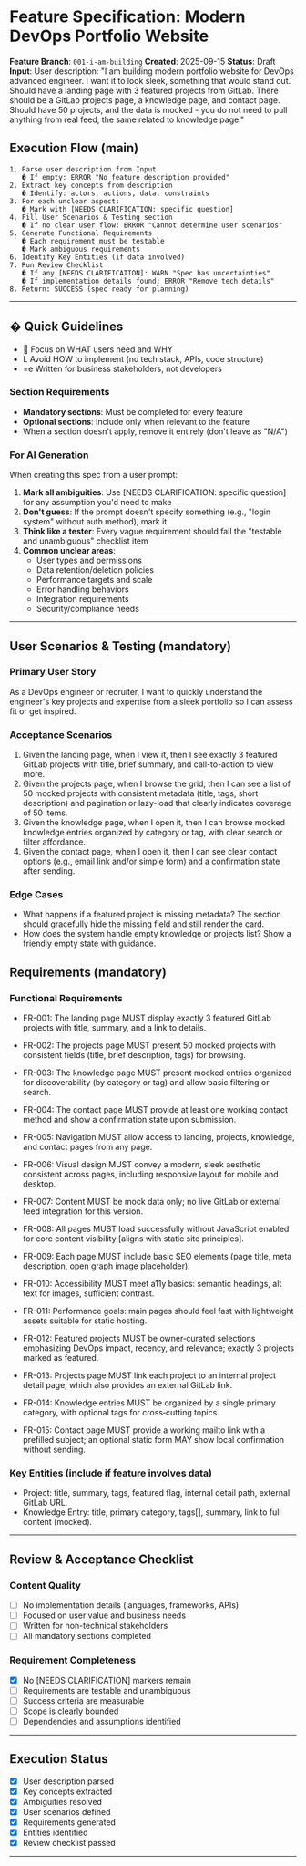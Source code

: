 # Feature Specification: Modern DevOps Portfolio Website

**Feature Branch**: `001-i-am-building`
**Created**: 2025-09-15
**Status**: Draft
**Input**: User description: "I am building modern portfolio website for DevOps advanced engineer. I want it to look sleek, something that would stand out. Should have a landing page with 3 featured projects from GitLab.
There should be a GitLab projects page, a knowledge page, and contact page. Should have 50 projects, and the data is mocked - you do not need to pull anything from real feed, the same related to knowledge page."

## Execution Flow (main)
```
1. Parse user description from Input
   � If empty: ERROR "No feature description provided"
2. Extract key concepts from description
   � Identify: actors, actions, data, constraints
3. For each unclear aspect:
   � Mark with [NEEDS CLARIFICATION: specific question]
4. Fill User Scenarios & Testing section
   � If no clear user flow: ERROR "Cannot determine user scenarios"
5. Generate Functional Requirements
   � Each requirement must be testable
   � Mark ambiguous requirements
6. Identify Key Entities (if data involved)
7. Run Review Checklist
   � If any [NEEDS CLARIFICATION]: WARN "Spec has uncertainties"
   � If implementation details found: ERROR "Remove tech details"
8. Return: SUCCESS (spec ready for planning)
```

---

## � Quick Guidelines
-  Focus on WHAT users need and WHY
- L Avoid HOW to implement (no tech stack, APIs, code structure)
- =e Written for business stakeholders, not developers

### Section Requirements
- **Mandatory sections**: Must be completed for every feature
- **Optional sections**: Include only when relevant to the feature
- When a section doesn't apply, remove it entirely (don't leave as "N/A")

### For AI Generation
When creating this spec from a user prompt:
1. **Mark all ambiguities**: Use [NEEDS CLARIFICATION: specific question] for any assumption you'd need to make
2. **Don't guess**: If the prompt doesn't specify something (e.g., "login system" without auth method), mark it
3. **Think like a tester**: Every vague requirement should fail the "testable and unambiguous" checklist item
4. **Common unclear areas**:
   - User types and permissions
   - Data retention/deletion policies
   - Performance targets and scale
   - Error handling behaviors
   - Integration requirements
   - Security/compliance needs

---

## User Scenarios & Testing (mandatory)

### Primary User Story
As a DevOps engineer or recruiter, I want to quickly understand the engineer's key projects and expertise from a sleek portfolio so I can assess fit or get inspired.

### Acceptance Scenarios
1. Given the landing page, when I view it, then I see exactly 3 featured GitLab projects with title, brief summary, and call-to-action to view more.
2. Given the projects page, when I browse the grid, then I can see a list of 50 mocked projects with consistent metadata (title, tags, short description) and pagination or lazy-load that clearly indicates coverage of 50 items.
3. Given the knowledge page, when I open it, then I can browse mocked knowledge entries organized by category or tag, with clear search or filter affordance.
4. Given the contact page, when I open it, then I can see clear contact options (e.g., email link and/or simple form) and a confirmation state after sending.

### Edge Cases
- What happens if a featured project is missing metadata? The section should gracefully hide the missing field and still render the card.
- How does the system handle empty knowledge or projects list? Show a friendly empty state with guidance.

## Requirements (mandatory)

### Functional Requirements
- FR-001: The landing page MUST display exactly 3 featured GitLab projects with title, summary, and a link to details.
- FR-002: The projects page MUST present 50 mocked projects with consistent fields (title, brief description, tags) for browsing.
- FR-003: The knowledge page MUST present mocked entries organized for discoverability (by category or tag) and allow basic filtering or search.
- FR-004: The contact page MUST provide at least one working contact method and show a confirmation state upon submission.
- FR-005: Navigation MUST allow access to landing, projects, knowledge, and contact pages from any page.
- FR-006: Visual design MUST convey a modern, sleek aesthetic consistent across pages, including responsive layout for mobile and desktop.
- FR-007: Content MUST be mock data only; no live GitLab or external feed integration for this version.
- FR-008: All pages MUST load successfully without JavaScript enabled for core content visibility [aligns with static site principles].
- FR-009: Each page MUST include basic SEO elements (page title, meta description, open graph image placeholder).
- FR-010: Accessibility MUST meet a11y basics: semantic headings, alt text for images, sufficient contrast.
- FR-011: Performance goals: main pages should feel fast with lightweight assets suitable for static hosting.

- FR-012: Featured projects MUST be owner‑curated selections emphasizing DevOps impact, recency, and relevance; exactly 3 projects marked as featured.
- FR-013: Projects page MUST link each project to an internal project detail page, which also provides an external GitLab link.
- FR-014: Knowledge entries MUST be organized by a single primary category, with optional tags for cross‑cutting topics.
- FR-015: Contact page MUST provide a working mailto link with a prefilled subject; an optional static form MAY show local confirmation without sending.

### Key Entities (include if feature involves data)
- Project: title, summary, tags, featured flag, internal detail path, external GitLab URL.
- Knowledge Entry: title, primary category, tags[], summary, link to full content (mocked).

---

## Review & Acceptance Checklist

### Content Quality
- [ ] No implementation details (languages, frameworks, APIs)
- [ ] Focused on user value and business needs
- [ ] Written for non-technical stakeholders
- [ ] All mandatory sections completed

### Requirement Completeness
- [x] No [NEEDS CLARIFICATION] markers remain
- [ ] Requirements are testable and unambiguous
- [ ] Success criteria are measurable
- [ ] Scope is clearly bounded
- [ ] Dependencies and assumptions identified

---

## Execution Status

- [x] User description parsed
- [x] Key concepts extracted
- [x] Ambiguities resolved
- [x] User scenarios defined
- [x] Requirements generated
- [x] Entities identified
- [x] Review checklist passed

---
